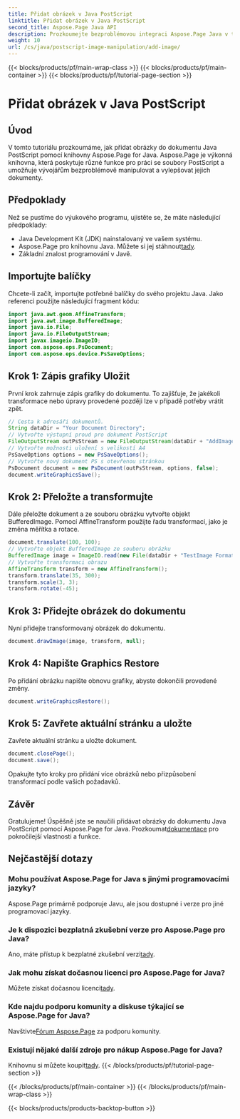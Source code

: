 ```yaml
---
title: Přidat obrázek v Java PostScript
linktitle: Přidat obrázek v Java PostScript
second_title: Aspose.Page Java API
description: Prozkoumejte bezproblémovou integraci Aspose.Page Java v tomto tutoriálu o přidávání obrázků do PostScriptových dokumentů. Zvyšte své možnosti manipulace s dokumenty.
weight: 10
url: /cs/java/postscript-image-manipulation/add-image/
---
```


{{< blocks/products/pf/main-wrap-class >}}
{{< blocks/products/pf/main-container >}}
{{< blocks/products/pf/tutorial-page-section >}}

# Přidat obrázek v Java PostScript

## Úvod
V tomto tutoriálu prozkoumáme, jak přidat obrázky do dokumentu Java PostScript pomocí knihovny Aspose.Page for Java. Aspose.Page je výkonná knihovna, která poskytuje různé funkce pro práci se soubory PostScript a umožňuje vývojářům bezproblémově manipulovat a vylepšovat jejich dokumenty.
## Předpoklady
Než se pustíme do výukového programu, ujistěte se, že máte následující předpoklady:
- Java Development Kit (JDK) nainstalovaný ve vašem systému.
-  Aspose.Page pro knihovnu Java. Můžete si jej stáhnout[tady](https://releases.aspose.com/page/java/).
- Základní znalost programování v Javě.
## Importujte balíčky
Chcete-li začít, importujte potřebné balíčky do svého projektu Java. Jako referenci použijte následující fragment kódu:
```java
import java.awt.geom.AffineTransform;
import java.awt.image.BufferedImage;
import java.io.File;
import java.io.FileOutputStream;
import javax.imageio.ImageIO;
import com.aspose.eps.PsDocument;
import com.aspose.eps.device.PsSaveOptions;
```
## Krok 1: Zápis grafiky Uložit
První krok zahrnuje zápis grafiky do dokumentu. To zajišťuje, že jakékoli transformace nebo úpravy provedené později lze v případě potřeby vrátit zpět.
```java
// Cesta k adresáři dokumentů.
String dataDir = "Your Document Directory";
// Vytvořte výstupní proud pro dokument PostScript
FileOutputStream outPsStream = new FileOutputStream(dataDir + "AddImage_outPS.ps");
// Vytvořte možnosti uložení s velikostí A4
PsSaveOptions options = new PsSaveOptions();
// Vytvořte nový dokument PS s otevřenou stránkou
PsDocument document = new PsDocument(outPsStream, options, false);
document.writeGraphicsSave();
```
## Krok 2: Přeložte a transformujte
Dále přeložte dokument a ze souboru obrázku vytvořte objekt BufferedImage. Pomocí AffineTransform použijte řadu transformací, jako je změna měřítka a rotace.
```java
document.translate(100, 100);
// Vytvořte objekt BufferedImage ze souboru obrázku
BufferedImage image = ImageIO.read(new File(dataDir + "TestImage Format24bppRgb.jpg"));
// Vytvořte transformaci obrazu
AffineTransform transform = new AffineTransform();
transform.translate(35, 300);
transform.scale(3, 3);
transform.rotate(-45);
```
## Krok 3: Přidejte obrázek do dokumentu
Nyní přidejte transformovaný obrázek do dokumentu.
```java
document.drawImage(image, transform, null);
```
## Krok 4: Napište Graphics Restore
Po přidání obrázku napište obnovu grafiky, abyste dokončili provedené změny.
```java
document.writeGraphicsRestore();
```
## Krok 5: Zavřete aktuální stránku a uložte
Zavřete aktuální stránku a uložte dokument.
```java
document.closePage();
document.save();
```
Opakujte tyto kroky pro přidání více obrázků nebo přizpůsobení transformací podle vašich požadavků.
## Závěr
 Gratulujeme! Úspěšně jste se naučili přidávat obrázky do dokumentu Java PostScript pomocí Aspose.Page for Java. Prozkoumat[dokumentace](https://reference.aspose.com/page/java/) pro pokročilejší vlastnosti a funkce.
## Nejčastější dotazy
### Mohu používat Aspose.Page for Java s jinými programovacími jazyky?
Aspose.Page primárně podporuje Javu, ale jsou dostupné i verze pro jiné programovací jazyky.
### Je k dispozici bezplatná zkušební verze pro Aspose.Page pro Java?
 Ano, máte přístup k bezplatné zkušební verzi[tady](https://releases.aspose.com/).
### Jak mohu získat dočasnou licenci pro Aspose.Page for Java?
 Můžete získat dočasnou licenci[tady](https://purchase.aspose.com/temporary-license/).
### Kde najdu podporu komunity a diskuse týkající se Aspose.Page for Java?
 Navštivte[Fórum Aspose.Page](https://forum.aspose.com/c/page/39) za podporu komunity.
### Existují nějaké další zdroje pro nákup Aspose.Page for Java?
 Knihovnu si můžete koupit[tady](https://purchase.aspose.com/buy).
{{< /blocks/products/pf/tutorial-page-section >}}

{{< /blocks/products/pf/main-container >}}
{{< /blocks/products/pf/main-wrap-class >}}

{{< blocks/products/products-backtop-button >}}
